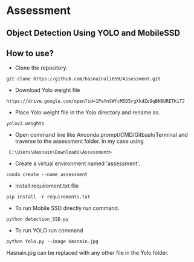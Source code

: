 # Assessment
## Object Detection Using YOLO and MobileSSD

## How to use?

* Clone the repository.
```
git clone https://github.com/hasnainali659/Assessment.git
```
* Download Yolo weight file
```
https://drive.google.com/open?id=1PaYnSWfcMSD5rgXkdZe9qBNBURETKiTJ
```
* Place Yolo weight file in the Yolo directory and rename as.
```
yolov3.weights
```
* Open command line like Anconda prompt/CMD/Gitbash/Terminal and traverse to the assessment folder. In my case using

```
 C:\Users\Hasnain\Downloads\Assessment>
```
* Create a virtual environment named 'assessment'.
```
conda create --name assessment
```
* Install requirement.txt file
```
pip install -r requirements.txt
```
* To run Mobile SSD directly run command.
``` 
python detection_SSD.py
```
* To run YOLO run command
```
python Yolo.py --image Hasnain.jpg
```
Hasnain.jpg can be replaced with any other file in the Yolo folder.
